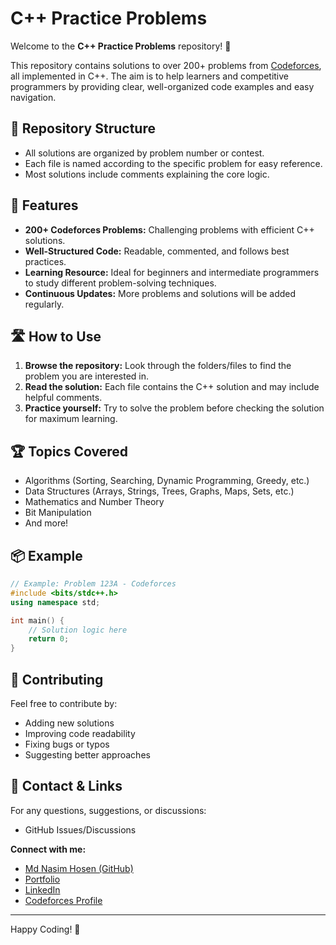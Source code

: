 # C++ Practice Problems

Welcome to the **C++ Practice Problems** repository! 🎯

This repository contains solutions to over 200+ problems from [Codeforces](https://codeforces.com/), all implemented in C++. The aim is to help learners and competitive programmers by providing clear, well-organized code examples and easy navigation.

## 📂 Repository Structure

- All solutions are organized by problem number or contest.
- Each file is named according to the specific problem for easy reference.
- Most solutions include comments explaining the core logic.

## 🚀 Features

- **200+ Codeforces Problems:** Challenging problems with efficient C++ solutions.
- **Well-Structured Code:** Readable, commented, and follows best practices.
- **Learning Resource:** Ideal for beginners and intermediate programmers to study different problem-solving techniques.
- **Continuous Updates:** More problems and solutions will be added regularly.

## 🛣️ How to Use

1. **Browse the repository:** Look through the folders/files to find the problem you are interested in.
2. **Read the solution:** Each file contains the C++ solution and may include helpful comments.
3. **Practice yourself:** Try to solve the problem before checking the solution for maximum learning.

## 🏆 Topics Covered

- Algorithms (Sorting, Searching, Dynamic Programming, Greedy, etc.)
- Data Structures (Arrays, Strings, Trees, Graphs, Maps, Sets, etc.)
- Mathematics and Number Theory
- Bit Manipulation
- And more!

## 📦 Example

```cpp
// Example: Problem 123A - Codeforces
#include <bits/stdc++.h>
using namespace std;

int main() {
    // Solution logic here
    return 0;
}
```

## 🤝 Contributing

Feel free to contribute by:
- Adding new solutions
- Improving code readability
- Fixing bugs or typos
- Suggesting better approaches

## 📧 Contact & Links

For any questions, suggestions, or discussions:
- GitHub Issues/Discussions

**Connect with me:**
- [Md Nasim Hosen (GitHub)](https://github.com/nazmulhasannasim333)
- [Portfolio](https://www.nasimhosen.me)
- [LinkedIn](https://www.linkedin.com/in/nazmulhasannasim333)
- [Codeforces Profile](https://codeforces.com/profile/nasim333)

---

Happy Coding! 🚀
